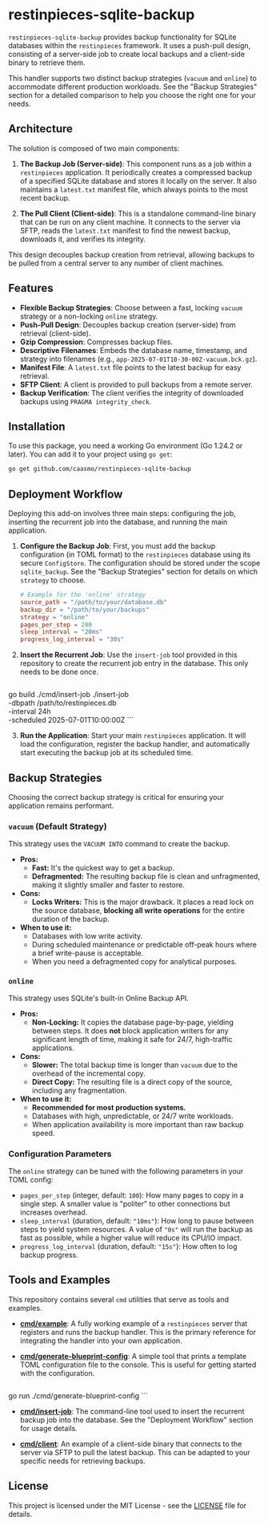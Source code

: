 # restinpieces-sqlite-backup

`restinpieces-sqlite-backup` provides backup functionality for SQLite databases within the `restinpieces` framework. It uses a push-pull design, consisting of a server-side job to create local backups and a client-side binary to retrieve them.

This handler supports two distinct backup strategies (`vacuum` and `online`) to accommodate different production workloads. See the "Backup Strategies" section for a detailed comparison to help you choose the right one for your needs.

## Architecture

The solution is composed of two main components:

1.  **The Backup Job (Server-side)**: This component runs as a job within a `restinpieces` application. It periodically creates a compressed backup of a specified SQLite database and stores it locally on the server. It also maintains a `latest.txt` manifest file, which always points to the most recent backup.

2.  **The Pull Client (Client-side)**: This is a standalone command-line binary that can be run on any client machine. It connects to the server via SFTP, reads the `latest.txt` manifest to find the newest backup, downloads it, and verifies its integrity.

This design decouples backup creation from retrieval, allowing backups to be pulled from a central server to any number of client machines.

## Features

-   **Flexible Backup Strategies**: Choose between a fast, locking `vacuum` strategy or a non-locking `online` strategy.
-   **Push-Pull Design**: Decouples backup creation (server-side) from retrieval (client-side).
-   **Gzip Compression**: Compresses backup files.
-   **Descriptive Filenames**: Embeds the database name, timestamp, and strategy into filenames (e.g., `app-2025-07-01T10-30-00Z-vacuum.bck.gz`).
-   **Manifest File**: A `latest.txt` file points to the latest backup for easy retrieval.
-   **SFTP Client**: A client is provided to pull backups from a remote server.
-   **Backup Verification**: The client verifies the integrity of downloaded backups using `PRAGMA integrity_check`.

## Installation

To use this package, you need a working Go environment (Go 1.24.2 or later). You can add it to your project using `go get`:

```bash
go get github.com/caasmo/restinpieces-sqlite-backup
```

## Deployment Workflow

Deploying this add-on involves three main steps: configuring the job, inserting the recurrent job into the database, and running the main application.

1.  **Configure the Backup Job**: First, you must add the backup configuration (in TOML format) to the `restinpieces` database using its secure `ConfigStore`. The configuration should be stored under the scope `sqlite_backup`. See the "Backup Strategies" section for details on which `strategy` to choose.
    ```toml
    # Example for the 'online' strategy
    source_path = "/path/to/your/database.db"
    backup_dir = "/path/to/your/backups"
    strategy = "online"
    pages_per_step = 200
    sleep_interval = "20ms"
    progress_log_interval = "30s"
    ```

2.  **Insert the Recurrent Job**: Use the `insert-job` tool provided in this repository to create the recurrent job entry in the database. This only needs to be done once.
    ```bash
go build ./cmd/insert-job
./insert-job \
  -dbpath /path/to/restinpieces.db \
  -interval 24h \
  -scheduled 2025-07-01T10:00:00Z
    ```

3.  **Run the Application**: Start your main `restinpieces` application. It will load the configuration, register the backup handler, and automatically start executing the backup job at its scheduled time.

## Backup Strategies

Choosing the correct backup strategy is critical for ensuring your application remains performant.

### `vacuum` (Default Strategy)

This strategy uses the `VACUUM INTO` command to create the backup.

-   **Pros:**
    -   **Fast:** It's the quickest way to get a backup.
    -   **Defragmented:** The resulting backup file is clean and unfragmented, making it slightly smaller and faster to restore.
-   **Cons:**
    -   **Locks Writers:** This is the major drawback. It places a read lock on the source database, **blocking all write operations** for the entire duration of the backup.
-   **When to use it:**
    -   Databases with low write activity.
    -   During scheduled maintenance or predictable off-peak hours where a brief write-pause is acceptable.
    -   When you need a defragmented copy for analytical purposes.

### `online`

This strategy uses SQLite's built-in Online Backup API.

-   **Pros:**
    -   **Non-Locking:** It copies the database page-by-page, yielding between steps. It does **not** block application writers for any significant length of time, making it safe for 24/7, high-traffic applications.
-   **Cons:**
    -   **Slower:** The total backup time is longer than `vacuum` due to the overhead of the incremental copy.
    -   **Direct Copy:** The resulting file is a direct copy of the source, including any fragmentation.
-   **When to use it:**
    -   **Recommended for most production systems.**
    -   Databases with high, unpredictable, or 24/7 write workloads.
    -   When application availability is more important than raw backup speed.

### Configuration Parameters

The `online` strategy can be tuned with the following parameters in your TOML config:

-   `pages_per_step` (integer, default: `100`): How many pages to copy in a single step. A smaller value is "politer" to other connections but increases overhead.
-   `sleep_interval` (duration, default: `"10ms"`): How long to pause between steps to yield system resources. A value of `"0s"` will run the backup as fast as possible, while a higher value will reduce its CPU/IO impact.
-   `progress_log_interval` (duration, default: `"15s"`): How often to log backup progress.

## Tools and Examples

This repository contains several `cmd` utilities that serve as tools and examples.

-   **[cmd/example](https://github.com/caasmo/restinpieces-sqlite-backup/tree/master/cmd/example)**: A fully working example of a `restinpieces` server that registers and runs the backup handler. This is the primary reference for integrating the handler into your own application.

-   **[cmd/generate-blueprint-config](https://github.com/caasmo/restinpieces-sqlite-backup/tree/master/cmd/generate-blueprint-config)**: A simple tool that prints a template TOML configuration file to the console. This is useful for getting started with the configuration.
    ```bash
go run ./cmd/generate-blueprint-config
    ```

-   **[cmd/insert-job](https://github.com/caasmo/restinpieces-sqlite-backup/tree/master/cmd/insert-job)**: The command-line tool used to insert the recurrent backup job into the database. See the "Deployment Workflow" section for usage details.

-   **[cmd/client](https://github.com/caasmo/restinpieces-sqlite-backup/tree/master/cmd/client)**: An example of a client-side binary that connects to the server via SFTP to pull the latest backup. This can be adapted to your specific needs for retrieving backups.

## License

This project is licensed under the MIT License - see the [LICENSE](LICENSE) file for details.